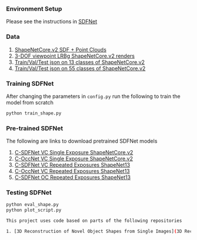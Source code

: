 ### Environment Setup
Please see the instructions in [SDFNet](https://github.com/rehg-lab/3DShapeGen/tree/master/SDFNet)

### Data
1. [ShapeNetCore.v2 SDF + Point Clouds](https://www.dropbox.com/s/75lxxtmxkdr1be9/ShapeNet55_sdf.tar)
1. [3-DOF viewpoint LRBg ShapeNetCore.v2 renders](https://www.dropbox.com/s/yw03ohg04834vvv/ShapeNet55_3DOF-VC_LRBg.tar)
1. [Train/Val/Test json on 13 classes of ShapeNetCore.v2](https://www.dropbox.com/s/7shqu6krvs9x1ib/data_split.json)
1. [Train/Val/Test json on 55 classes of ShapeNetCore.v2](https://www.dropbox.com/s/7shqu6krvs9x1ib/data_split_55.json)

### Training SDFNet
After changing the parameters in `config.py` run the following to train the model from scratch
```bash
python train_shape.py
```
### Pre-trained SDFNet
The following are links to download pretrained SDFNet models
1. [C-SDFNet VC Single Exposure ShapeNetCore.v2](https://www.dropbox.com/s/p6pxqyxk1p5gp8f/best_model_gt_dn_3DOF.pth.tar)
2. [C-OccNet VC Single Exposure ShapeNetCore.v2](https://www.dropbox.com/s/uavq47qt80ltbyq/best_model_pred_dn_3DOF.pth.tar)
3. [C-SDFNet VC Repeated Exposures ShapeNet13](https://www.dropbox.com/s/uavq47qt80ltbyq/best_model_pred_dn_3DOF.pth.tar)
4. [C-OccNet VC Repeated Exposures ShapeNet13](https://www.dropbox.com/s/uavq47qt80ltbyq/best_model_pred_dn_3DOF.pth.tar)
5. [C-SDFNet OC Repeated Exposures ShapeNet13](https://www.dropbox.com/s/uavq47qt80ltbyq/best_model_pred_dn_3DOF.pth.tar)
### Testing SDFNet
```bash
python eval_shape.py
python plot_script.py

This project uses code based on parts of the following repositories

1. [3D Reconstruction of Novel Object Shapes from Single Images](3D Reconstruction of Novel Object Shapes from Single Images)